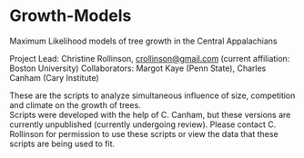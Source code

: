 # Growth-Models
Maximum Likelihood models of tree growth in the Central Appalachians

Project Lead: Christine Rollinson, crollinson@gmail.com (current affiliation: Boston University)
Collaborators: Margot Kaye (Penn State), Charles Canham (Cary Institute)

These are the scripts to analyze simultaneous influence of size, competition and climate on the growth of trees.  
Scripts were developed with the help of C. Canham, but these versions are currently unpublished (currently undergoing review).
Please contact C. Rollinson for permission to use these scripts or view the data that these scripts are being used to fit.